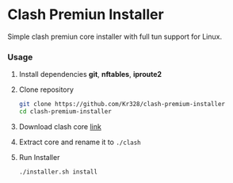 # Clash Premiun Installer

Simple clash premiun core installer with full tun support for Linux.



### Usage

1. Install dependencies **git**, **nftables**, **iproute2**

2. Clone repository

   ```bash
   git clone https://github.com/Kr328/clash-premium-installer
   cd clash-premium-installer
   ```

3. Download clash core [link](https://github.com/Dreamacro/clash/releases/tag/premium)

4. Extract core and rename it to `./clash`

5. Run Installer

   ```bash
   ./installer.sh install
   ```
